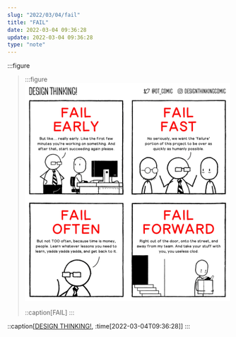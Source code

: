 ```yaml
---
slug: "2022/03/04/fail"
title: "FAIL"
date: 2022-03-04 09:36:28
update: 2022-03-04 09:36:28
type: "note"
---
```


:::figure
> :::figure
> ![FAIL](./images/2022-03-04-09-36-28-fail.png)
>
> ::caption[FAIL]
> :::

::caption[[DESIGN THINKING!](https://www.designthinking.lol/comics/fail), :time[2022-03-04T09:36:28]]
:::
